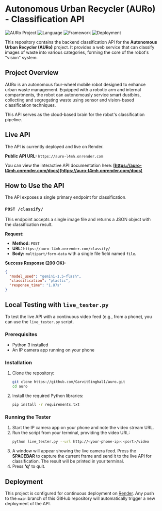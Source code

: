 # Autonomous Urban Recycler (AURo) - Classification API

![AURo Project](https://img.shields.io/badge/Project-AURo-blue)
![Language](https://img.shields.io/badge/Language-Python-blueviolet)
![Framework](https://img.shields.io/badge/Framework-FastAPI-green)
![Deployment](https://img.shields.io/badge/Deployment-Render-lightgrey)

This repository contains the backend classification API for the **Autonomous Urban Recycler (AURo)** project. It provides a web service that can classify images of waste into various categories, forming the core of the robot's "vision" system.

## Project Overview

AURo is an autonomous four-wheel mobile robot designed to enhance urban waste management. Equipped with a robotic arm and internal compartments, the robot can autonomously service smart dustbins, collecting and segregating waste using sensor and vision-based classification techniques.

This API serves as the cloud-based brain for the robot's classification pipeline.

## Live API

The API is currently deployed and live on Render.

**Public API URL:** `https://auro-l4mh.onrender.com`

You can view the interactive API documentation here:
**[https://auro-l4mh.onrender.com/docs](https://auro-l4mh.onrender.com/docs)**

## How to Use the API

The API exposes a single primary endpoint for classification.

### `POST /classify/`

This endpoint accepts a single image file and returns a JSON object with the classification result.

**Request:**
- **Method:** `POST`
- **URL:** `https://auro-l4mh.onrender.com/classify/`
- **Body:** `multipart/form-data` with a single file field named `file`.

**Success Response (200 OK):**
```json
{
  "model_used": "gemini-1.5-flash",
  "classification": "plastic",
  "response_time": "1.87s"
}
```

## Local Testing with `live_tester.py`

To test the live API with a continuous video feed (e.g., from a phone), you can use the `live_tester.py` script.

### Prerequisites
- Python 3 installed
- An IP camera app running on your phone

### Installation
1. Clone the repository:
   ```bash
   git clone https://github.com/GarvitSinghal1/auro.git
   cd auro
   ```
2. Install the required Python libraries:
   ```bash
   pip install -r requirements.txt
   ```

### Running the Tester
1. Start the IP camera app on your phone and note the video stream URL.
2. Run the script from your terminal, providing the video URL:
   ```bash
   python live_tester.py --url http://<your-phone-ip>:<port>/video
   ```
3. A window will appear showing the live camera feed. Press the **SPACEBAR** to capture the current frame and send it to the live API for classification. The result will be printed in your terminal.
4. Press **'q'** to quit.

## Deployment

This project is configured for continuous deployment on [Render](https://render.com). Any push to the `main` branch of this GitHub repository will automatically trigger a new deployment of the API. 